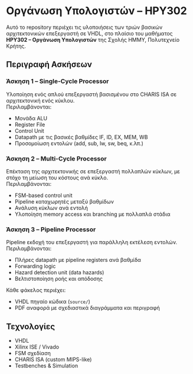 # Οργάνωση Υπολογιστών – ΗΡΥ302

Αυτό το repository περιέχει τις υλοποιήσεις των τριών βασικών αρχιτεκτονικών επεξεργαστή σε VHDL, 
στο πλαίσιο του μαθήματος **ΗΡΥ302 – Οργάνωση Υπολογιστών** της Σχολής ΗΜΜΥ, Πολυτεχνείο Κρήτης.

## Περιγραφή Ασκήσεων

### Άσκηση 1 – Single-Cycle Processor
Υλοποίηση ενός απλού επεξεργαστή βασισμένου στο CHARIS ISA σε αρχιτεκτονική ενός κύκλου.  
Περιλαμβάνονται:
- Μονάδα ALU
- Register File
- Control Unit
- Datapath με τις βασικές βαθμίδες IF, ID, EX, MEM, WB
- Προσομοίωση εντολών (add, sub, lw, sw, beq, κ.λπ.)

### Άσκηση 2 – Multi-Cycle Processor
Επέκταση της αρχιτεκτονικής σε επεξεργαστή πολλαπλών κύκλων, με στόχο τη μείωση του κόστους ανά κύκλο.  
Περιλαμβάνονται:
- FSM-based control unit
- Pipeline καταχωρητές μεταξύ βαθμίδων
- Ανάλυση κύκλων ανά εντολή
- Υλοποίηση memory access και branching με πολλαπλά στάδια

### Άσκηση 3 – Pipeline Processor
Pipeline εκδοχή του επεξεργαστή για παράλληλη εκτέλεση εντολών.  
Περιλαμβάνονται:
- Πλήρες datapath με pipeline registers ανά βαθμίδα
- Forwarding logic
- Hazard detection unit (data hazards)
- Βελτιστοποίηση ροής και απόδοσης



Κάθε φάκελος περιέχει:
- VHDL πηγαίο κώδικα (`source/`)
- PDF αναφορά με σχεδιαστικά διαγράμματα και περιγραφή

## Τεχνολογίες
- VHDL
- Xilinx ISE / Vivado
- FSM σχεδίαση
- CHARIS ISA (custom MIPS-like)
- Testbenches & Simulation
  


